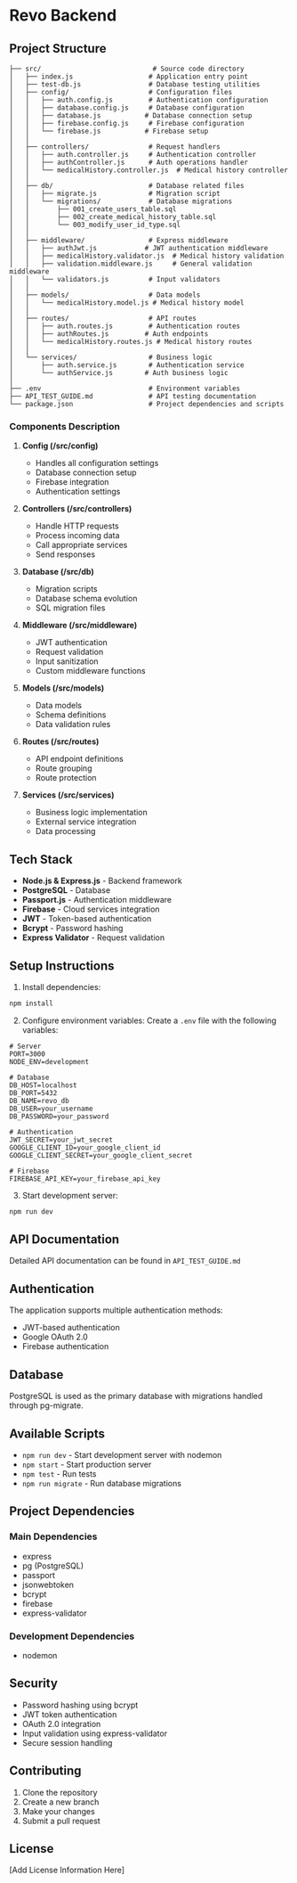 # Revo Backend

## Project Structure

```
├── src/                            # Source code directory
│   ├── index.js                   # Application entry point
│   ├── test-db.js                 # Database testing utilities
│   ├── config/                    # Configuration files
│   │   ├── auth.config.js         # Authentication configuration
│   │   ├── database.config.js     # Database configuration
│   │   ├── database.js           # Database connection setup
│   │   ├── firebase.config.js     # Firebase configuration
│   │   └── firebase.js           # Firebase setup
│   │
│   ├── controllers/               # Request handlers
│   │   ├── auth.controller.js     # Authentication controller
│   │   ├── authController.js      # Auth operations handler
│   │   └── medicalHistory.controller.js  # Medical history controller
│   │
│   ├── db/                        # Database related files
│   │   ├── migrate.js             # Migration script
│   │   └── migrations/            # Database migrations
│   │       ├── 001_create_users_table.sql
│   │       ├── 002_create_medical_history_table.sql
│   │       └── 003_modify_user_id_type.sql
│   │
│   ├── middleware/                # Express middleware
│   │   ├── authJwt.js            # JWT authentication middleware
│   │   ├── medicalHistory.validator.js  # Medical history validation
│   │   ├── validation.middleware.js     # General validation middleware
│   │   └── validators.js          # Input validators
│   │
│   ├── models/                    # Data models
│   │   └── medicalHistory.model.js # Medical history model
│   │
│   ├── routes/                    # API routes
│   │   ├── auth.routes.js         # Authentication routes
│   │   ├── authRoutes.js         # Auth endpoints
│   │   └── medicalHistory.routes.js # Medical history routes
│   │
│   └── services/                  # Business logic
│       ├── auth.service.js        # Authentication service
│       └── authService.js        # Auth business logic
│
├── .env                           # Environment variables
├── API_TEST_GUIDE.md              # API testing documentation
└── package.json                   # Project dependencies and scripts
```

### Components Description

1. **Config (/src/config)**
   - Handles all configuration settings
   - Database connection setup
   - Firebase integration
   - Authentication settings

2. **Controllers (/src/controllers)**
   - Handle HTTP requests
   - Process incoming data
   - Call appropriate services
   - Send responses

3. **Database (/src/db)**
   - Migration scripts
   - Database schema evolution
   - SQL migration files

4. **Middleware (/src/middleware)**
   - JWT authentication
   - Request validation
   - Input sanitization
   - Custom middleware functions

5. **Models (/src/models)**
   - Data models
   - Schema definitions
   - Data validation rules

6. **Routes (/src/routes)**
   - API endpoint definitions
   - Route grouping
   - Route protection

7. **Services (/src/services)**
   - Business logic implementation
   - External service integration
   - Data processing

## Tech Stack

- **Node.js & Express.js** - Backend framework
- **PostgreSQL** - Database
- **Passport.js** - Authentication middleware
- **Firebase** - Cloud services integration
- **JWT** - Token-based authentication
- **Bcrypt** - Password hashing
- **Express Validator** - Request validation

## Setup Instructions

1. Install dependencies:
```bash
npm install
```

2. Configure environment variables:
Create a `.env` file with the following variables:
```env
# Server
PORT=3000
NODE_ENV=development

# Database
DB_HOST=localhost
DB_PORT=5432
DB_NAME=revo_db
DB_USER=your_username
DB_PASSWORD=your_password

# Authentication
JWT_SECRET=your_jwt_secret
GOOGLE_CLIENT_ID=your_google_client_id
GOOGLE_CLIENT_SECRET=your_google_client_secret

# Firebase
FIREBASE_API_KEY=your_firebase_api_key
```

3. Start development server:
```bash
npm run dev
```

## API Documentation

Detailed API documentation can be found in `API_TEST_GUIDE.md`

## Authentication

The application supports multiple authentication methods:
- JWT-based authentication
- Google OAuth 2.0
- Firebase authentication

## Database

PostgreSQL is used as the primary database with migrations handled through pg-migrate.

## Available Scripts

- `npm run dev` - Start development server with nodemon
- `npm start` - Start production server
- `npm test` - Run tests
- `npm run migrate` - Run database migrations

## Project Dependencies

### Main Dependencies
- express
- pg (PostgreSQL)
- passport
- jsonwebtoken
- bcrypt
- firebase
- express-validator

### Development Dependencies
- nodemon

## Security

- Password hashing using bcrypt
- JWT token authentication
- OAuth 2.0 integration
- Input validation using express-validator
- Secure session handling

## Contributing

1. Clone the repository
2. Create a new branch
3. Make your changes
4. Submit a pull request

## License

[Add License Information Here]